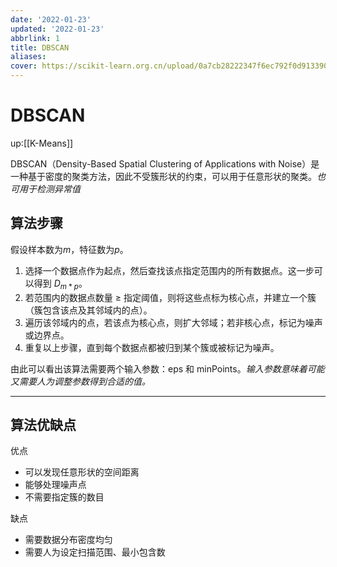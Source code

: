 ```yaml
---
date: '2022-01-23'
updated: '2022-01-23'
abbrlink: 1
title: DBSCAN
aliases:
cover: https://scikit-learn.org.cn/upload/0a7cb28222347f6ec792f0d913390183.png
---
```


# DBSCAN

up:[[K-Means]]

DBSCAN（Density-Based Spatial Clustering of Applications with Noise）是一种基于密度的聚类方法，因此不受簇形状的约束，可以用于任意形状的聚类。*也可用于检测异常值*

## 算法步骤

假设样本数为$m$，特征数为$p$。

1. 选择一个数据点作为起点，然后查找该点指定范围内的所有数据点。这一步可以得到 $D_{m*p}$。
2. 若范围内的数据点数量 ≥ 指定阈值，则将这些点标为核心点，并建立一个簇（簇包含该点及其邻域内的点）。
3. 遍历该邻域内的点，若该点为核心点，则扩大邻域；若非核心点，标记为噪声或边界点。
5. 重复以上步骤，直到每个数据点都被归到某个簇或被标记为噪声。


由此可以看出该算法需要两个输入参数：eps 和 minPoints。*输入参数意味着可能又需要人为调整参数得到合适的值。*

---

## 算法优缺点

优点

- 可以发现任意形状的空间距离
- 能够处理噪声点
- 不需要指定簇的数目

缺点

- 需要数据分布密度均匀
- 需要人为设定扫描范围、最小包含数
